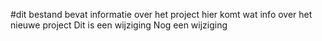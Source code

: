 #dit bestand bevat informatie over het project
hier komt wat info over het nieuwe project
Dit is een wijziging
Nog een wijziging